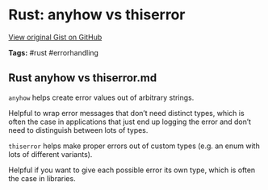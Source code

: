 # Rust: anyhow vs thiserror 

[View original Gist on GitHub](https://gist.github.com/Integralist/2a4f935f186379d6f638807fec4af9a7)

**Tags:** #rust #errorhandling

## Rust anyhow vs thiserror.md

`anyhow` helps create error values out of arbitrary strings.

Helpful to wrap error messages that don’t need distinct types, which is often the case in applications that just end up logging the error and don’t need to distinguish between lots of types.

`thiserror` helps make proper errors out of custom types (e.g. an enum with lots of different variants).

Helpful if you want to give each possible error its own type, which is often the case in libraries.

